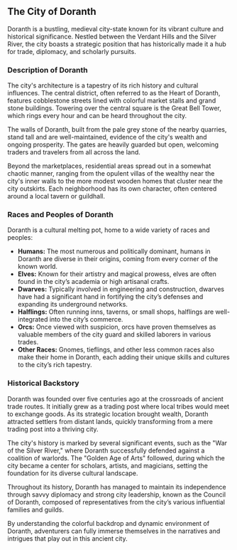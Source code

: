 ## The City of Doranth

Doranth is a bustling, medieval city-state known for its vibrant culture and historical significance. Nestled between the Verdant Hills and the Silver River, the city boasts a strategic position that has historically made it a hub for trade, diplomacy, and scholarly pursuits.

### Description of Doranth

The city's architecture is a tapestry of its rich history and cultural influences. The central district, often referred to as the Heart of Doranth, features cobblestone streets lined with colorful market stalls and grand stone buildings. Towering over the central square is the Great Bell Tower, which rings every hour and can be heard throughout the city.

The walls of Doranth, built from the pale grey stone of the nearby quarries, stand tall and are well-maintained, evidence of the city's wealth and ongoing prosperity. The gates are heavily guarded but open, welcoming traders and travelers from all across the land.

Beyond the marketplaces, residential areas spread out in a somewhat chaotic manner, ranging from the opulent villas of the wealthy near the city's inner walls to the more modest wooden homes that cluster near the city outskirts. Each neighborhood has its own character, often centered around a local tavern or guildhall.

### Races and Peoples of Doranth

Doranth is a cultural melting pot, home to a wide variety of races and peoples:

- **Humans:** The most numerous and politically dominant, humans in Doranth are diverse in their origins, coming from every corner of the known world.
- **Elves:** Known for their artistry and magical prowess, elves are often found in the city’s academia or high artisanal crafts.
- **Dwarves:** Typically involved in engineering and construction, dwarves have had a significant hand in fortifying the city’s defenses and expanding its underground networks.
- **Halflings:** Often running inns, taverns, or small shops, halflings are well-integrated into the city’s commerce.
- **Orcs:** Once viewed with suspicion, orcs have proven themselves as valuable members of the city guard and skilled laborers in various trades.
- **Other Races:** Gnomes, tieflings, and other less common races also make their home in Doranth, each adding their unique skills and cultures to the city’s rich tapestry.

### Historical Backstory

Doranth was founded over five centuries ago at the crossroads of ancient trade routes. It initially grew as a trading post where local tribes would meet to exchange goods. As its strategic location brought wealth, Doranth attracted settlers from distant lands, quickly transforming from a mere trading post into a thriving city.

The city's history is marked by several significant events, such as the "War of the Silver River," where Doranth successfully defended against a coalition of warlords. The "Golden Age of Arts" followed, during which the city became a center for scholars, artists, and magicians, setting the foundation for its diverse cultural landscape.

Throughout its history, Doranth has managed to maintain its independence through savvy diplomacy and strong city leadership, known as the Council of Doranth, composed of representatives from the city’s various influential families and guilds.

By understanding the colorful backdrop and dynamic environment of Doranth, adventurers can fully immerse themselves in the narratives and intrigues that play out in this ancient city.
